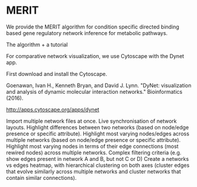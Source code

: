 # MERIT

We provide the MERIT algorithm for condition specific directed binding based gene regulatory network inference for metabolic pathways. 

The algorithm + a tutorial





For comparative network visualization, we use Cytoscape with the Dynet app. 

First download and install the Cytoscape. 

Goenawan, Ivan H., Kenneth Bryan, and David J. Lynn. "DyNet: visualization and analysis of dynamic molecular interaction networks." Bioinformatics (2016).

http://apps.cytoscape.org/apps/dynet


Import multiple network files at once.
Live synchronisation of network layouts.
Highlight differences between two networks (based on node/edge presence or specific attribute).
Highlight most varying nodes/edges across multiple networks (based on node/edge presence or specific attribute).
Highlight most varying nodes in terms of their edge connections (most rewired nodes) across multiple networks.
Complex filtering criteria (e.g. show edges present in network A and B, but not C or D)
Create a networks vs edges heatmap, with hierarchical clustering on both axes (cluster edges that evolve similarly across multiple networks and cluster networks that contain similar connections).

